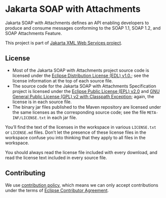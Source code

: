 [//]: # " Copyright (c) 2018, 2019 Oracle and/or its affiliates. All rights reserved. "
[//]: # "  "
[//]: # " This program and the accompanying materials are made available under the "
[//]: # " terms of the Eclipse Distribution License v. 1.0, which is available at "
[//]: # " http://www.eclipse.org/org/documents/edl-v10.php. "
[//]: # "  "
[//]: # " SPDX-License-Identifier: BSD-3-Clause "

# Jakarta SOAP with Attachments

Jakarta SOAP with Attachments defines an API enabling developers to produce
and consume messages conforming to the SOAP 1.1, SOAP 1.2, and SOAP Attachments Feature.

This project is part of [Jakarta XML Web Services project](https://projects.eclipse.org/projects/ee4j.jaxws).


## License

* Most of the Jakarta SOAP with Attachments project source code is licensed
under the [Eclipse Distribution License (EDL) v1.0.](https://www.eclipse.org/org/documents/edl-v10.php);
see the license information at the top of each source file.
* The source code for the Jakarta SOAP with Attachments Specification project
is licensed under the [Eclipse Public License (EPL) v2.0](https://www.eclipse.org/legal/epl-2.0/)
and [GNU General Public License (GPL) v2 with Classpath Exception](https://www.gnu.org/software/classpath/license.html);
again, the license is in each source file.
* The binary jar files published to the Maven repository are licensed
under the same licenses as the corresponding source code;
see the file `META-INF/LICENSE.txt` in each jar file.

You’ll find the text of the licenses in the workspace in various `LICENSE.txt` or `LICENSE.md` files.
Don’t let the presence of these license files in the workspace confuse you into thinking
that they apply to all files in the workspace.

You should always read the license file included with every download, and read
the license text included in every source file.

## Contributing

We use [contribution policy](CONTRIBUTING.md), which means we can only accept contributions under
the terms of [Eclipse Contributor Agreement](http://www.eclipse.org/legal/ECA.php).

